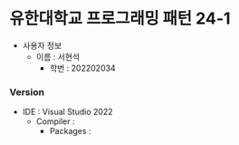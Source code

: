# 유한대학교 프로그래밍 패턴 24-1

* 사용자 정보
  * 이름 : 서현석
    * 학번 : 202202034

### Version
* IDE : Visual Studio 2022
  * Compiler : 
    * Packages : 


